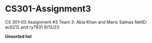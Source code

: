 # CS301-Assignment3

CS 301-03 
Assignment #3
Team 3: Abia Khan and Mario Salinas
NetID: ac6212 and ry7931 
9/12/23 


**Unsorted list**

